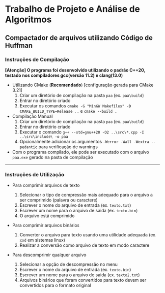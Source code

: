 # Trabalho de Projeto e Análise de Algoritmos
## Compactador de arquivos utilizando Código de Huffman
### Instruções de Compilação
**[Atenção] O programa foi desenvolvido utilizando o padrão C++20, testado nos compiladores gcc(versão 11.2) e clang(13.0)**
* Utilizando CMake (**Recomendado**) [configuração gerada para CMake 3.21]
    1. Criar um diretório de compilação na pasta `paa` (ex. `paa\build`)
    1. Entrar no diretório criado
    1. Executar os comandos `cmake -G "MinGW Makefiles" -D CMAKE_BUILD_TYPE=Release ..` e `cmake --build .`
* Compilação Manual
    1. Criar um diretório de compilação na pasta `paa` (ex. `paa\build`)
    1. Entrar no diretório criado
    1. Executar o comando `g++ --std=gnu++20 -O2 ..\src\*.cpp -I ..\src\include\ -o paa`
    1. Opcionalmente adicionar os argumentos `-Werror -Wall -Wextra --pedantic` para verificação de warnings
* Com o programa compilado, ele pode ser executado com o arquivo `paa.exe` gerado na pasta de compilação

---
### Instruções de Utilização

* Para comprimir arquivos de texto
    1. Selecionar o tipo de compressão mais adequado para o arquivo a ser comprimido (palavra ou caractere)
    2. Escrever o nome do arquivo de entrada (ex. `texto.txt`)
    3. Escrever um nome para o arquivo de saida (ex. `texto.bin`)
    4. O arquivo está comprimido


* Para comprimir arquivos binários
    1. Converter o arquivo para texto usando uma utilidade adequada (ex. `xxd` em sistemas linux)
    2. Realizar a conversão como arquivo de texto em modo caractere


* Para descomprimir qualquer arquivo
    1. Selecionar a opção de descompressão no menu
    2. Escrever o nome do arquivo de entrada (ex. `texto.bin`)
    3. Escrever um nome para o arquivo de saida (ex. `texto2.txt`)
    4. Arquivos binários que foram convertidos para texto devem ser convertidos para o formato original
